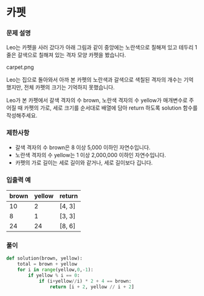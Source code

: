 # 카펫
### 문제 설명
Leo는 카펫을 사러 갔다가 아래 그림과 같이 중앙에는 노란색으로 칠해져 있고 테두리 1줄은 갈색으로 칠해져 있는 격자 모양 카펫을 봤습니다.

carpet.png

Leo는 집으로 돌아와서 아까 본 카펫의 노란색과 갈색으로 색칠된 격자의 개수는 기억했지만, 전체 카펫의 크기는 기억하지 못했습니다.              

Leo가 본 카펫에서 갈색 격자의 수 brown, 노란색 격자의 수 yellow가 매개변수로 주어질 때 카펫의 가로, 세로 크기를 순서대로 배열에 담아 return 하도록 solution 함수를 작성해주세요.        

### 제한사항
+ 갈색 격자의 수 brown은 8 이상 5,000 이하인 자연수입니다.
+ 노란색 격자의 수 yellow는 1 이상 2,000,000 이하인 자연수입니다.
+ 카펫의 가로 길이는 세로 길이와 같거나, 세로 길이보다 깁니다.

### 입출력 예
|brown	|yellow|	return|
|-------|------|--------|
|10|	2	|[4, 3]|
|8	|1	|[3, 3]|
|24	|24|	[8, 6]|

### 풀이
```python
def solution(brown, yellow):
    total = brown + yellow
    for i in range(yellow,0,-1):
        if yellow % i == 0:
            if (i+yellow//i) * 2 + 4 == brown:
                return [i + 2, yellow // i + 2]
    
```
